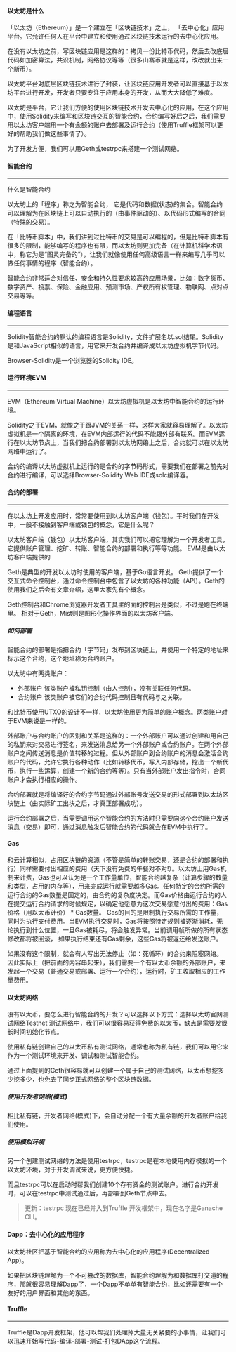 #### 以太坊是什么

「以太坊（Ethereum）」是一个建立在「区块链技术」之上， 「去中心化」应用平台。它允许任何人在平台中建立和使用通过区块链技术运行的去中心化应用。

在没有以太坊之前，写区块链应用是这样的：拷贝一份比特币代码，然后去改底层代码如加密算法，共识机制，网络协议等等（很多山寨币就是这样，改改就出来一个新币）。

以太坊平台对底层区块链技术进行了封装，让区块链应用开发者可以直接基于以太坊平台进行开发，开发者只要专注于应用本身的开发，从而大大降低了难度。

以太坊是平台，它让我们方便的使用区块链技术开发去中心化的应用，在这个应用中，使用Solidity来编写和区块链交互的智能合约，合约编写好后之后，我们需要用以太坊客户端用一个有余额的账户去部署及运行合约（使用Truffle框架可以更好的帮助我们做这些事情了）。

为了开发方便，我们可以用Geth或testrpc来搭建一个测试网络。

#### 智能合约

------

什么是智能合约

以太坊上的「程序」称之为智能合约， 它是代码和数据(状态)的集合。智能合约可以理解为在区块链上可以自动执行的（由事件驱动的）、以代码形式编写的合同（特殊的交易）。

在「比特币脚本」中，我们讲到过比特币的交易是可以编程的，但是比特币脚本有很多的限制，能够编写的程序也有限，而以太坊则更加完备（在计算机科学术语中，称它为是“图灵完备的”），让我们就像使用任何高级语言一样来编写几乎可以做任何事情的程序（智能合约）。

智能合约非常适合对信任、安全和持久性要求较高的应用场景，比如：数字货币、数字资产、投票、保险、金融应用、预测市场、产权所有权管理、物联网、点对点交易等等。

#### 编程语言

------

Solidity智能合约的默认的编程语言是Solidity，文件扩展名以.sol结尾。Solidity是和JavaScript相似的语言，用它来开发合约并编译成以太坊虚拟机字节代码。

Browser-Solidity是一个浏览器的Solidity IDE。

#### 运行环境EVM

------

EVM（Ethereum Virtual Machine）以太坊虚拟机是以太坊中智能合约的运行环境。

Solidity之于EVM，就像之于跟JVM的关系一样，这样大家就容易理解了。以太坊虚拟机是一个隔离的环境，在EVM内部运行的代码不能跟外部有联系。而EVM运行在以太坊节点上，当我们把合约部署到以太坊网络上之后，合约就可以在以太坊网络中运行了。

合约的编译以太坊虚拟机上运行的是合约的字节码形式，需要我们在部署之前先对合约进行编译，可以选择Browser-Solidity Web IDE或solc编译器。

#### 合约的部署

------

在以太坊上开发应用时，常常要使用到以太坊客户端（钱包）。平时我们在开发中，一般不接触到客户端或钱包的概念，它是什么呢？

以太坊客户端（钱包）以太坊客户端，其实我们可以把它理解为一个开发者工具，它提供账户管理、挖矿、转账、智能合约的部署和执行等等功能。
EVM是由以太坊客户端提供的

Geth是典型的开发以太坊时使用的客户端，基于Go语言开发。 Geth提供了一个交互式命令控制台，通过命令控制台中包含了以太坊的各种功能（API）。Geth的使用我们之后会有文章介绍，这里大家先有个概念。

Geth控制台和Chrome浏览器开发者工具里的面的控制台是类似，不过是跑在终端里。
相对于Geth，Mist则是图形化操作界面的以太坊客户端。

##### 如何部署

智能合约的部署是指把合约「字节码」发布到区块链上，并使用一个特定的地址来标示这个合约，这个地址称为合约账户。

以太坊中有两类账户：
 * 外部账户 该类账户被私钥控制（由人控制），没有关联任何代码。
 * 合约账户 该类账户被它们的合约代码控制且有代码与之关联。

和比特币使用UTXO的设计不一样，以太坊使用更为简单的账户概念。两类账户对于EVM来说是一样的。

外部账户与合约账户的区别和关系是这样的：一个外部账户可以通过创建和用自己的私钥来对交易进行签名，来发送消息给另一个外部账户或合约账户。在两个外部账户之间传送消息是价值转移的过程。但从外部账户到合约账户的消息会激活合约账户的代码，允许它执行各种动作（比如转移代币，写入内部存储，挖出一个新代币，执行一些运算，创建一个新的合约等等）。只有当外部账户发出指令时，合同账户才会执行相应的操作。

合约部署就是将编译好的合约字节码通过外部账号发送交易的形式部署到以太坊区块链上（由实际矿工出块之后，才真正部署成功）。

运行合约部署之后，当需要调用这个智能合约的方法时只需要向这个合约账户发送消息（交易）即可，通过消息触发后智能合约的代码就会在EVM中执行了。

#### **Gas**

和云计算相似，占用区块链的资源（不管是简单的转账交易，还是合约的部署和执行）同样需要付出相应的费用（天下没有免费的午餐对不对!）。以太坊上用Gas机制来计费，Gas也可以认为是一个工作量单位，智能合约越复杂（计算步骤的数量和类型，占用的内存等），用来完成运行就需要越多Gas。任何特定的合约所需的运行合约的Gas数量是固定的，由合约的复杂度决定。而Gas价格由运行合约的人在提交运行合约请求的时候规定，以确定他愿意为这次交易愿意付出的费用：Gas价格（用以太币计价） * Gas数量。
Gas的目的是限制执行交易所需的工作量，同时为执行支付费用。当EVM执行交易时，Gas将按照特定规则被逐渐消耗，无论执行到什么位置，一旦Gas被耗尽，将会触发异常。当前调用帧所做的所有状态修改都将被回滚， 如果执行结束还有Gas剩余，这些Gas将被返还给发送账户。

如果没有这个限制，就会有人写出无法停止（如：死循环）的合约来阻塞网络。
因此实际上（把前面的内容串起来），我们需要一个有以太币余额的外部账户，来发起一个交易（普通交易或部署、运行一个合约），运行时，矿工收取相应的工作量费用。

#### 以太坊网络

没有以太币，要怎么进行智能合约的开发？可以选择以下方式：选择以太坊官网测试网络Testnet
测试网络中，我们可以很容易获得免费的以太币，缺点是需要发很长时间初始化节点。

使用私有链创建自己的以太币私有测试网络，通常也称为私有链，我们可以用它来作为一个测试环境来开发、调试和测试智能合约。

通过上面提到的Geth很容易就可以创建一个属于自己的测试网络，以太币想挖多少挖多少，也免去了同步正式网络的整个区块链数据。

##### 使用开发者网络(模式)

相比私有链，开发者网络(模式)下，会自动分配一个有大量余额的开发者账户给我们使用。

##### 使用模拟环境

另一个创建测试网络的方法是使用testrpc，testrpc是在本地使用内存模拟的一个以太坊环境，对于开发调试来说，更方便快捷。

而且testrpc可以在启动时帮我们创建10个存有资金的测试账户。进行合约开发时，可以在testrpc中测试通过后，再部署到Geth节点中去。

> 更新：testrpc 现在已经并入到Truffle 开发框架中，现在名字是Ganache CLI。

#### Dapp：去中心化的应用程序

以太坊社区把基于智能合约的应用称为去中心化的应用程序(Decentralized App)。

如果把区块链理解为一个不可篡改的数据库，智能合约理解为和数据库打交道的程序，那就很容易理解Dapp了，一个Dapp不单单有智能合约，比如还需要有一个友好的用户界面和其他的东西。

#### Truffle

------

Truffle是Dapp开发框架，他可以帮我们处理掉大量无关紧要的小事情，让我们可以迅速开始写代码-编译-部署-测试-打包DApp这个流程。


